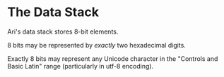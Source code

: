 The Data Stack
==============

Ari's data stack stores 8-bit elements.

8 bits may be represented by _exactly_ two hexadecimal digits.

Exactly 8 bits may represent any Unicode character in the "Controls and Basic Latin" range (particularly in utf-8 encoding).
